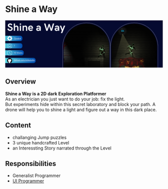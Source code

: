 # Shine a Way
[![Shine a Way Banner](ReadMe/Shine_a_Way_Banner.png 'Github')](https://github.com/xXAstolXx)
## Overview 
**Shine a Way is a 2D dark Exploration Platformer**
<br>
As an electrician you just want to do your job: fix the light. <br> But experiments hide within this secret laboratory and block your path. A drone will help you to shine a light and figure out a way  in this dark place.
## Content
- challanging Jump puzzles
- 3 unique handcrafted Level
- an Interessting Story narrated through the Level
## Responsibilities 
- Generalist Programmer
- [UI Programmer](https://github.com/xXAstolXx/Shine-a-Way/blob/main/scripts/Main_Menu.gd)
